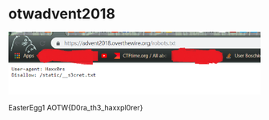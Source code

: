 # otwadvent2018



![Image 1](https://github.com/ScripTeaseCTF/CTF/blob/master/otwadvent2018/images/1.PNG)

EasterEgg1 
AOTW{D0ra_th3_haxxpl0rer}
